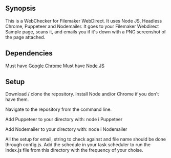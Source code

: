 ## Synopsis
This is a WebChecker for Filemaker WebDirect. It uses Node JS, Headless Chrome, Puppeteer and Nodemailer.
It goes to your Filemaker Webdirect Sample page, scans it, and emails you if it's down with a PNG screenshot of the page attached.

## Dependencies
Must have [Google Chrome](https://www.google.ca/chrome/browser/features.html)
Must have [Node JS](https://nodejs.org/en/)

## Setup
Download / clone the repository.
Install Node and/or Chrome if you don't have them.

Navigate to the repository from the command line.

Add Puppeteer to your directory with:
node i Puppeteer

Add Nodemailer to your directory with:
node i Nodemailer

All the setup for email, string to check against and file name should be done through config.js.
Add the schedule in your task scheduler to run the index.js file from this directory with the frequency of your choise.